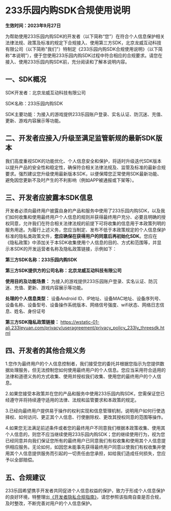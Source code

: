 # 233乐园内购SDK合规使用说明

**生效时间：2023年9月27日** 

为帮助使用233乐园内购SDK的开发者（以下简称“您”）在符合个人信息保护相关法律法规、政策及标准的规定下合规接入、使用第三方SDK，北京龙威互动科技有限公司（以下简称"我们"）特制定《233乐园内购SDK合规使用说明》（以下简称“本说明”），便于您使用233乐园内购SDK过程中符合相应的合规要求。请您在接入、使用233乐园内购SDK前，充分阅读和了解本说明内容。 

## 一、SDK概况

SDK开发者：北京龙威互动科技有限公司 

SDK名称：233乐园内购SDK 

SDK主要功能：为接入的游戏提供233乐园账户登录、实名认证、防沉迷、充值、更新、游戏内容展示等功能。

 ## 二、开发者应接入/升级至满足监管新规的最新SDK版本

我们高度重视SDK的功能优化、个人信息安全和保护，将适时升级迭代SDK版本以提升产品的安全性和稳定性，确保符合相关法律法规及、监管及标准的最新合规要求。强烈建议您升级使用最新版本SDK，以便保障您正常使用SDK最新功能、避免因您更新不及时产生的不利影响（例如APP被通报或下架等）。 

## 三、开发者应披露本SDK信息 

开发者必须向最终用户披露自身的产品和服务中使用了233乐园内购SDK，以及我们如何收集和使用最终用户个人信息的规则并获得最终用户充分、必要且明确的授权同意，允许我们在符合相关法律法规的前提下可将收集的信息用于本政策列明的服务用途。为履行上述义务，您应当制定、发布不低于本政策规定的个人信息保护标准的隐私类政策文件，**您应确保在获得用户的同意后再初始化SDK**。您应在《隐私政策》中添加关于本SDK收集使用个人信息的目的、方式和范围等，并显示本SDK的开发运营者名称及隐私政策链接，示例如下：

 **第三方SDK名称：233乐园内购SDK** 

**第三方SDK提供方的公司名称：北京龙威互动科技有限公司** 

**使用目的及功能场景：** 为接入的游戏提供233乐园账户登录、实名认证、防沉迷、充值、更新、游戏内容展示等功能。

 **处理的个人信息类型：** 设备Android ID、IP地址、设备MAC地址、设备序列号、设备名称、设备型号、设备操作系统版本、网络信号强度、wifi状态、网络日志信息、姓名、身份证号 

**第三方SDK隐私政策链接：** https://wstatic-01-ali.233leyuan.com/privacy/useragreement/privacy_policy_233ly_threesdk.html

## 四、开发者的其他合规义务

1.您作为最终用户的个人信息控制者，我们接受您的委托并根据您指示为您提供数据处理服务，但无法控制您如何使用最终用户的个人信息。您应当采用符合适用的法律和道德义务的方式收集、使用并授权我们收集、使用您的最终用户的个人信息。

2.如果您接受本政策并在您的产品和服务中使用233乐园内购SDK，您需保证您已经遵守并将持续遵守适用的法律、法规和监管要求和本政策的规定。

3.已经向最终用户提供易于操作的权利实现和信息管理机制，说明用户如何行使选择权、如何访问、更正其个人信息、行使删除权、更改其授权同意的范围等操作。

4.如果您无法满足前述条件或者您的最终用户不同意我们根据本政策收集、使用其个人信息的，则您不应当继续使用233乐园内购SDK；您的继续使用行为，视为您已经同意并向我们保证您所有的最终用户已同意我们有权收集和使用其个人信息提供相应服务。无论如何，如因您未能事先获得最终用户同意以使我们有权收集并使用其个人信息提供服务而引起的一切责任由您承担，如给我们造成任何损失，您应予以全部赔偿。 

## 五、合规建议

233乐园希望携手开发者共同促进个人信息权益的保护，致力于形成个人信息保护的良好环境，特整理出[《开发者隐私合规指南》](https://doc.233leyuan.com/protocol/%E5%BC%80%E5%8F%91%E8%80%85%E9%9A%90%E7%A7%81%E5%90%88%E8%A7%84%E6%8C%87%E5%8D%97.html)，请您参照该指南自查是否合规，及时整改，不断完善对用户的个人信息保护。
